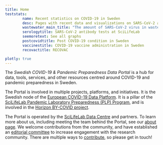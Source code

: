 ```yaml
---
title: Home
teststats:
        name: Recent statistics on COVID-19 in Sweden
        desc: Pages with recent data and visualizations on SARS-CoV-2 and COVID-19 tests carried out at various research facilities.
        wastewater_main_title: "The amount of SARS-CoV-2 virus in wastewater in cities across Sweden"
        serologytitle: SARS-CoV-2 antibody tests at SciLifeLab
        seemoretext: See all graphs
        postcovidtitle: Post COVID-19 condition in Sweden
        vaccinestitle: COVID-19 vaccine administration in Sweden
        recovactitle: RECOVAC

plotly: true
---
```


The *Swedish COVID-19 & Pandemic Preparedness Data Portal* is a hub for data, tools, services, and other resources centred around COVID-19 and pandemic preparedness in Sweden.

The Portal is involved in multiple projects, platforms, and initiatives. It is the Swedish node of the [European COVID-19 Data Platform](https://www.covid19dataportal.org). It is a pillar of the [SciLifeLab Pandemic Laboratory Preparedness (PLP) Program](https://www.scilifelab.se/capabilities/pandemic-laboratory-preparedness/), and is involved in the [Horizon BY-COVID project](https://by-covid.org).

The Portal is operated by the [SciLifeLab Data Centre](https://scilifelab.se/data/) and partners. To learn more about us, including meeting the team behind the Portal, see our [about page](/about/). We welcome contributions from the community, and have established an [editorial committee](/about/editorial_committee/) to increase engagement with the research community. There are multiple ways to [contribute](/contribute/), so please get in touch!
